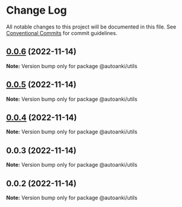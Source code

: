 # Change Log

All notable changes to this project will be documented in this file.
See [Conventional Commits](https://conventionalcommits.org) for commit guidelines.

## [0.0.6](https://github.com/chenlijun99/autoanki/compare/@autoanki/utils@0.0.5...@autoanki/utils@0.0.6) (2022-11-14)

**Note:** Version bump only for package @autoanki/utils

## [0.0.5](https://github.com/chenlijun99/autoanki/compare/@autoanki/utils@0.0.4...@autoanki/utils@0.0.5) (2022-11-14)

**Note:** Version bump only for package @autoanki/utils

## [0.0.4](https://github.com/chenlijun99/autoanki/compare/@autoanki/utils@0.0.3...@autoanki/utils@0.0.4) (2022-11-14)

**Note:** Version bump only for package @autoanki/utils

## 0.0.3 (2022-11-14)

**Note:** Version bump only for package @autoanki/utils

## 0.0.2 (2022-11-14)

**Note:** Version bump only for package @autoanki/utils
